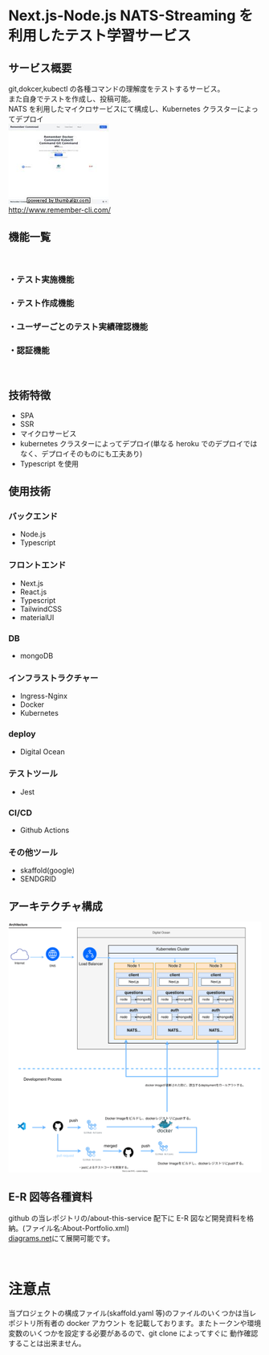 # Next.js-Node.js NATS-Streaming を利用したテスト学習サービス

## サービス概要

git,dokcer,kubectl の各種コマンドの理解度をテストするサービス。
<br>また自身でテストを作成し、投稿可能。
<br>NATS を利用したマイクロサービスにて構成し、Kubernetes クラスターによってデプロイ
<br>
![サムネイル](/about-this-service/free.jpeg)
<br>
http://www.remember-cli.com/

## 機能一覧

<br>

### ・テスト実施機能

### ・テスト作成機能

### ・ユーザーごとのテスト実績確認機能　

### ・認証機能

<br>

## 技術特徴

- SPA
- SSR
- マイクロサービス
- kubernetes クラスターによってデプロイ(単なる heroku でのデプロイではなく、デプロイそのものにも工夫あり)
- Typescript を使用

## 使用技術

### バックエンド

- Node.js
- Typescript

### フロントエンド

- Next.js
- React.js
- Typescript
- TailwindCSS
- materialUI

### DB

- mongoDB

### インフラストラクチャー

- Ingress-Nginx
- Docker
- Kubernetes

### deploy

- Digital Ocean

### テストツール

- Jest

### CI/CD

- Github Actions

### その他ツール

- skaffold(google)
- SENDGRID

## アーキテクチャ構成

![アーキテクチャ](/about-this-service/About-Portfolio-010-Architecture.drawio.svg)

## E-R 図等各種資料

github の当レポジトリの/about-this-service 配下に E-R 図など開発資料を格納。(ファイル名:About-Portfolio.xml) <br>
[diagrams.net](https://www.diagrams.net)にて展開可能です。

<br>

# 注意点

当プロジェクトの構成ファイル(skaffold.yaml 等)のファイルのいくつかは当レポジトリ所有者の docker アカウント
を記載しております。またトークンや環境変数のいくつかを設定する必要があるので、git clone によってすぐに
動作確認することは出来ません。
